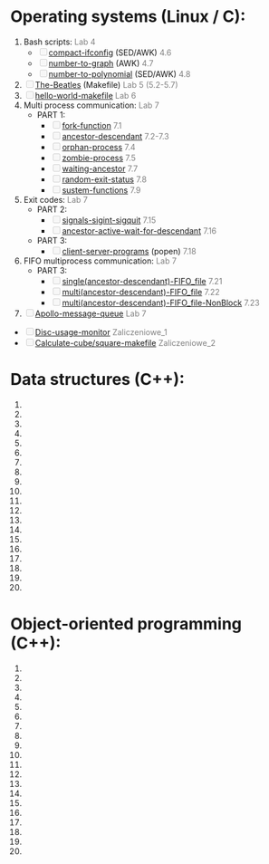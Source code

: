# Operating systems (Linux / C):
1. Bash scripts: <span style="color:grey">Lab 4</span>
    * <input type="checkbox" disabled />[compact-ifconfig]() (SED/AWK) <span style="color:grey"> 4.6</span>
    * <input type="checkbox" disabled />[number-to-graph]() (AWK) <span style="color:grey"> 4.7</span>
    * <input type="checkbox" disabled />[number-to-polynomial]() (SED/AWK) <span style="color:grey"> 4.8</span>
1. <input type="checkbox" disabled />[The-Beatles]() (Makefile) <span style="color:grey">Lab 5 (5.2-5.7)</span>
1. <input type="checkbox" disabled />[hello-world-makefile]() <span style="color:grey">Lab 6</span>
1. Multi process communication: <span style="color:grey">Lab 7</span>
    * PART 1:
        * <input type="checkbox" disabled />[fork-function]() <span style="color:grey"> 7.1</span>
        * <input type="checkbox" disabled />[ancestor-descendant]() <span style="color:grey"> 7.2-7.3</span>
        * <input type="checkbox" disabled />[orphan-process]() <span style="color:grey"> 7.4</span>
        * <input type="checkbox" disabled />[zombie-process]() <span style="color:grey"> 7.5</span>
        * <input type="checkbox" disabled />[waiting-ancestor]() <span style="color:grey"> 7.7</span>
        * <input type="checkbox" disabled />[random-exit-status]() <span style="color:grey"> 7.8</span>
        * <input type="checkbox" disabled />[sustem-functions]() <span style="color:grey"> 7.9</span>
1. Exit codes: <span style="color:grey">Lab 7</span>
    * PART 2:
        * <input type="checkbox" disabled />[signals-sigint-sigquit]() <span style="color:grey"> 7.15</span>
        * <input type="checkbox" disabled />[ancestor-active-wait-for-descendant]() <span style="color:grey"> 7.16</span>
    * PART 3:
        * <input type="checkbox" disabled />[client-server-programs]() (popen)<span style="color:grey"> 7.18</span>
1. FIFO multiprocess communication: <span style="color:grey">Lab 7</span>
    * PART 3:
        * <input type="checkbox" disabled />[single(ancestor-descendant)-FIFO_file]() <span style="color:grey"> 7.21</span>
        * <input type="checkbox" disabled />[multi(ancestor-descendant)-FIFO_file]() <span style="color:grey"> 7.22</span>
        * <input type="checkbox" disabled />[multi(ancestor-descendant)-FIFO_file-NonBlock]() <span style="color:grey"> 7.23</span>
1. <input type="checkbox" disabled />[Apollo-message-queue]() <span style="color:grey">Lab 7</span>
- <input type="checkbox" disabled />[Disc-usage-monitor]() <span style="color:grey">Zaliczeniowe_1 </span>
- <input type="checkbox" disabled />[Calculate-cube/square-makefile]() <span style="color:grey">Zaliczeniowe_2 </span>

# Data structures (C++):
1. 
1. 
1. 
1. 
1. 
1. 
1. 
1. 
1. 
1. 
1. 
1. 
1. 
1. 
1. 
1. 
1. 
1. 
1. 
1. 

# Object-oriented programming (C++):
1. 
1. 
1. 
1. 
1. 
1. 
1. 
1. 
1. 
1. 
1. 
1. 
1. 
1. 
1. 
1. 
1. 
1. 
1. 
1. 


<!--<input type="checkbox" disabled />-->
<!--<input type="checkbox" checked />-->

